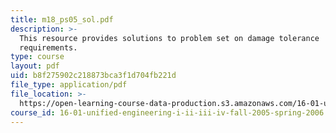 ```yaml
---
title: m18_ps05_sol.pdf
description: >-
  This resource provides solutions to problem set on damage tolerance
  requirements.
type: course
layout: pdf
uid: b8f275902c218873bca3f1d704fb221d
file_type: application/pdf
file_location: >-
  https://open-learning-course-data-production.s3.amazonaws.com/16-01-unified-engineering-i-ii-iii-iv-fall-2005-spring-2006/b8f275902c218873bca3f1d704fb221d_m18_ps05_sol.pdf
course_id: 16-01-unified-engineering-i-ii-iii-iv-fall-2005-spring-2006
---
```

